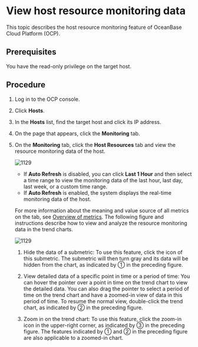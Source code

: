 # View host resource monitoring data

This topic describes the host resource monitoring feature of OceanBase Cloud Platform (OCP).

## Prerequisites

You have the read-only privilege on the target host.

## Procedure

1. Log in to the OCP console.

2. Click **Hosts**.

3. In the **Hosts** list, find the target host and click its IP address.

4. On the page that appears, click the **Monitoring** tab.

5. On the **Monitoring** tab, click the **Host Resources** tab and view the resource monitoring data of the host.

   ![1129](https://obbusiness-private.oss-cn-shanghai.aliyuncs.com/doc/img/ocp/422-en/%E6%9F%A5%E7%9C%8B%E4%B8%BB%E6%9C%BA%E8%B5%84%E6%BA%901.png)

   * If **Auto Refresh** is disabled, you can click **Last 1 Hour** and then select a time range to view the monitoring data of the last hour, last day, last week, or a custom time range.
   * If **Auto Refresh** is enabled, the system displays the real-time monitoring data of the host.

   For more information about the meaning and value source of all metrics on the tab, see [Overview of metrics](../../1900.reference-guide/300.monitoring-indicator-reference/100.overview-of-metrics.md). The following figure and instructions describe how to view and analyze the resource monitoring data in the trend charts.

   ![1129](https://obbusiness-private.oss-cn-shanghai.aliyuncs.com/doc/img/ocp/420/memory-1.png)

   1. Hide the data of a submetric: To use this feature, click the icon of this submetric. The submetric will then turn gray and its data will be hidden from the chart, as indicated by ① in the preceding figure.

   2. View detailed data of a specific point in time or a period of time: You can hover the pointer over a point in time on the trend chart to view the detailed data. You can also drag the pointer to select a period of time on the trend chart and have a zoomed-in view of data in this period of time. To resume the normal view, double-click the trend chart, as indicated by ② in the preceding figure.

   3. Zoom in on the trend chart: To use this feature, click the zoom-in icon in the upper-right corner, as indicated by ③ in the preceding figure. The features indicated by ① and ② in the preceding figure are also applicable to a zoomed-in chart.
